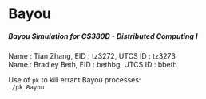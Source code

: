 # Bayou
##### Bayou Simulation for CS380D - Distributed Computing I

Name : Tian Zhang, EID : tz3272, UTCS ID : tz3273  
Name : Bradley Beth, EID : bethbg, UTCS ID : bbeth  

Use of ```pk``` to kill errant Bayou processes:  
     ```./pk Bayou```

